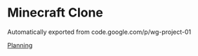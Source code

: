 # Minecraft Clone
Automatically exported from code.google.com/p/wg-project-01

[Planning](https://docs.google.com/document/d/1FLddQS68RvESK5g9GAYAXpZQQ7Qawt7xrnsXrGZH7Qg/edit?usp=sharing)

